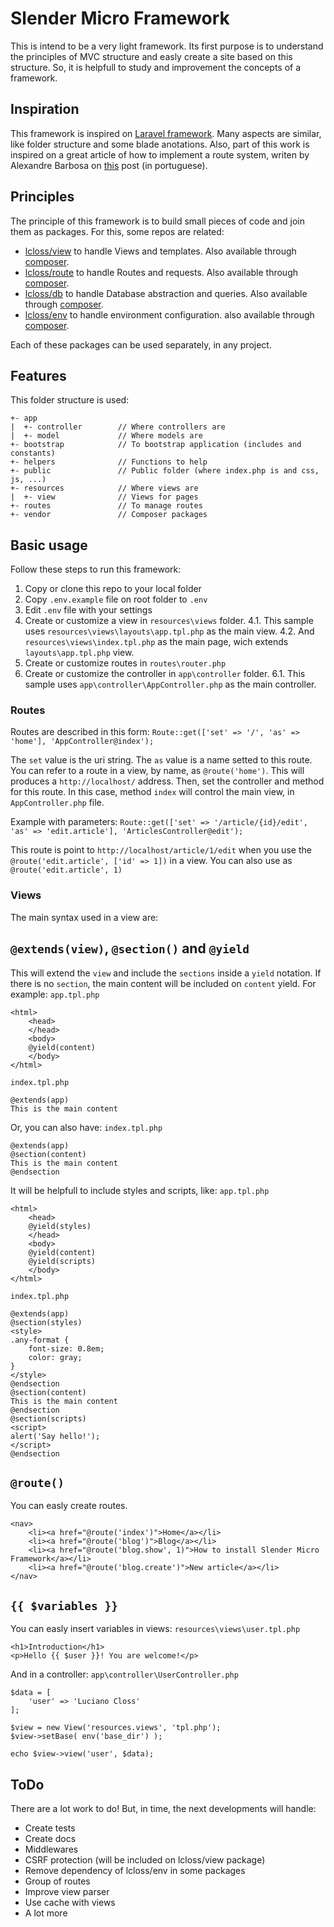 # Slender Micro Framework
This is intend to be a very light framework.
Its first purpose is to understand the principles of MVC structure and easly create a site based on this structure.
So, it is helpfull to study and improvement the concepts of a framework.

## Inspiration
This framework is inspired on [Laravel framework](https://laravel.com/).
Many aspects are similar, like folder structure and some blade anotations.
Also, part of this work is inspired on a great article of how to implement a route system, writen by Alexandre Barbosa on [this](https://alexandrebbarbosa.wordpress.com/2019/04/17/phpconstruir-um-sistema-de-rotas-para-mvc-primeira-parte/) post (in portuguese).

## Principles
The principle of this framework is to build small pieces of code and join them as packages.
For this, some repos are related:
- [lcloss/view](https://github.com/lcloss/php-view) to handle Views and templates. Also available through [composer](https://packagist.org/packages/lcloss/view).
- [lcloss/route](https://github.com/lcloss/php-route) to handle Routes and requests. Also available through [composer](https://packagist.org/packages/lcloss/route).
- [lcloss/db](https://github.com/lcloss/php-db) to handle Database abstraction and queries. Also available through [composer](https://packagist.org/packages/lcloss/db).
- [lcloss/env](https://github.com/lcloss/php-env) to handle environment configuration. also available through [composer](https://packagist.org/packages/lcloss/env).

Each of these packages can be used separately, in any project.

## Features
This folder structure is used:
```
+- app
|  +- controller        // Where controllers are
|  +- model             // Where models are
+- bootstrap            // To bootstrap application (includes and constants)
+- helpers              // Functions to help
+- public               // Public folder (where index.php is and css, js, ...)
+- resources            // Where views are
|  +- view              // Views for pages
+- routes               // To manage routes
+- vendor               // Composer packages
```

## Basic usage
Follow these steps to run this framework:
1. Copy or clone this repo to your local folder
2. Copy `.env.example` file on root folder to `.env`
3. Edit `.env` file with your settings
4. Create or customize a view in `resources\views` folder.
4.1. This sample uses `resources\views\layouts\app.tpl.php` as the main view.
4.2. And `resources\views\index.tpl.php` as the main page, wich extends `layouts\app.tpl.php` view.
5. Create or customize routes in `routes\router.php`
6. Create or customize the controller in `app\controller` folder.
6.1. This sample uses `app\controller\AppController.php` as the main controller.

### Routes
Routes are described in this form:
`Route::get(['set' => '/', 'as' => 'home'], 'AppController@index');`

The `set` value is the uri string.
The `as` value is a name setted to this route. You can refer to a route in a view, by name, as `@route('home')`. This will produces a `http://localhost/` address.
Then, set the controller and method for this route. In this case, method `index` will control the main view, in `AppController.php` file.

Example with parameters:
`Route::get(['set' => '/article/{id}/edit', 'as' => 'edit.article'], 'ArticlesController@edit');`

This route is point to `http://localhost/article/1/edit` when you use the `@route('edit.article', ['id' => 1])` in a view. You can also use as `@route('edit.article', 1)`

### Views
The main syntax used in a view are:

`@extends(view)`, `@section()` and `@yield`
---
This will extend the `view` and include the `sections` inside a `yield` notation.
If there is no `section`, the main content will be included on `content` yield. 
For example:
`app.tpl.php`
```
<html>
    <head>
    </head>
    <body>
    @yield(content)
    </body>
</html>
```

`index.tpl.php`
```
@extends(app)
This is the main content
```

Or, you can also have:
`index.tpl.php`
```
@extends(app)
@section(content)
This is the main content
@endsection
```

It will be helpfull to include styles and scripts, like:
`app.tpl.php`
```
<html>
    <head>
    @yield(styles)
    </head>
    <body>
    @yield(content)
    @yield(scripts)
    </body>
</html>
```

`index.tpl.php`
```
@extends(app)
@section(styles)
<style>
.any-format {
    font-size: 0.8em;
    color: gray;
}
</style>
@endsection
@section(content)
This is the main content
@endsection
@section(scripts)
<script>
alert('Say hello!');
</script>
@endsection
```

`@route()`
---
You can easly create routes.
```
<nav>
    <li><a href="@route('index')">Home</a></li>
    <li><a href="@route('blog')">Blog</a></li>
    <li><a href="@route('blog.show', 1)">How to install Slender Micro Framework</a></li>
    <li><a href="@route('blog.create')">New article</a></li>
</nav>
```

`{{ $variables }}`
---
You can easly insert variables in views:
`resources\views\user.tpl.php`
```
<h1>Introduction</h1>
<p>Hello {{ $user }}! You are welcome!</p>
```
And in a controller:
`app\controller\UserController.php`
```
$data = [
    'user' => 'Luciano Closs'
];

$view = new View('resources.views', 'tpl.php');
$view->setBase( env('base_dir') );

echo $view->view('user', $data);
```

## ToDo
There are a lot work to do!
But, in time, the next developments will handle:
- Create tests
- Create docs
- Middlewares
- CSRF protection (will be included on lcloss/view package)
- Remove dependency of lcloss/env in some packages
- Group of routes
- Improve view parser
- Use cache with views
- A lot more
